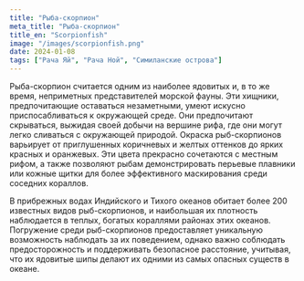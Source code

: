 ```yaml
---
title: "Рыба-скорпион"
meta_title: "Рыба-скорпион"
title_en: "Scorpionfish"
image: "/images/scorpionfish.png"
date: 2024-01-08
tags: ["Рача Яй", "Рача Ной", "Симиланские острова"]
---
```

Рыба-скорпион считается одним из наиболее ядовитых и, в то же время, неприметных представителей морской фауны. Эти хищники, предпочитающие оставаться незаметными, умеют искусно приспосабливаться к окружающей среде. Они предпочитают скрываться, выжидая своей добычи на вершине рифа, где они могут легко сливаться с окружающей природой. Окраска рыб-скорпионов варьирует от приглушенных коричневых и желтых оттенков до ярких красных и оранжевых. Эти цвета прекрасно сочетаются с местным рифом, а также позволяют рыбам демонстрировать перьевые плавники или кожные щитки для более эффективного маскирования среди соседних кораллов.

В прибрежных водах Индийского и Тихого океанов обитает более 200 известных видов рыб-скорпионов, и наибольшая их плотность наблюдается в теплых, богатых кораллями районах этих океанов. Погружение среди рыб-скорпионов предоставляет уникальную возможность наблюдать за их поведением, однако важно соблюдать предосторожность и поддерживать безопасное расстояние, учитывая, что их ядовитые шипы делают их одними из самых опасных существ в океане.
